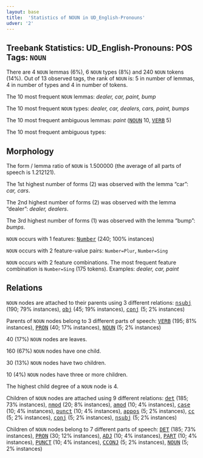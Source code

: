 ```yaml
---
layout: base
title:  'Statistics of NOUN in UD_English-Pronouns'
udver: '2'
---
```


## Treebank Statistics: UD_English-Pronouns: POS Tags: `NOUN`

There are 4 `NOUN` lemmas (6%), 6 `NOUN` types (8%) and 240 `NOUN` tokens (14%).
Out of 13 observed tags, the rank of `NOUN` is: 5 in number of lemmas, 4 in number of types and 4 in number of tokens.

The 10 most frequent `NOUN` lemmas: <em>dealer, car, paint, bump</em>

The 10 most frequent `NOUN` types:  <em>dealer, car, dealers, cars, paint, bumps</em>

The 10 most frequent ambiguous lemmas: <em>paint</em> (<tt><a href="en_pronouns-pos-NOUN.html">NOUN</a></tt> 10, <tt><a href="en_pronouns-pos-VERB.html">VERB</a></tt> 5)

The 10 most frequent ambiguous types:  



## Morphology

The form / lemma ratio of `NOUN` is 1.500000 (the average of all parts of speech is 1.212121).

The 1st highest number of forms (2) was observed with the lemma “car”: <em>car, cars</em>.

The 2nd highest number of forms (2) was observed with the lemma “dealer”: <em>dealer, dealers</em>.

The 3rd highest number of forms (1) was observed with the lemma “bump”: <em>bumps</em>.

`NOUN` occurs with 1 features: <tt><a href="en_pronouns-feat-Number.html">Number</a></tt> (240; 100% instances)

`NOUN` occurs with 2 feature-value pairs: `Number=Plur`, `Number=Sing`

`NOUN` occurs with 2 feature combinations.
The most frequent feature combination is `Number=Sing` (175 tokens).
Examples: <em>dealer, car, paint</em>


## Relations

`NOUN` nodes are attached to their parents using 3 different relations: <tt><a href="en_pronouns-dep-nsubj.html">nsubj</a></tt> (190; 79% instances), <tt><a href="en_pronouns-dep-obj.html">obj</a></tt> (45; 19% instances), <tt><a href="en_pronouns-dep-conj.html">conj</a></tt> (5; 2% instances)

Parents of `NOUN` nodes belong to 3 different parts of speech: <tt><a href="en_pronouns-pos-VERB.html">VERB</a></tt> (195; 81% instances), <tt><a href="en_pronouns-pos-PRON.html">PRON</a></tt> (40; 17% instances), <tt><a href="en_pronouns-pos-NOUN.html">NOUN</a></tt> (5; 2% instances)

40 (17%) `NOUN` nodes are leaves.

160 (67%) `NOUN` nodes have one child.

30 (13%) `NOUN` nodes have two children.

10 (4%) `NOUN` nodes have three or more children.

The highest child degree of a `NOUN` node is 4.

Children of `NOUN` nodes are attached using 9 different relations: <tt><a href="en_pronouns-dep-det.html">det</a></tt> (185; 73% instances), <tt><a href="en_pronouns-dep-nmod.html">nmod</a></tt> (20; 8% instances), <tt><a href="en_pronouns-dep-amod.html">amod</a></tt> (10; 4% instances), <tt><a href="en_pronouns-dep-case.html">case</a></tt> (10; 4% instances), <tt><a href="en_pronouns-dep-punct.html">punct</a></tt> (10; 4% instances), <tt><a href="en_pronouns-dep-appos.html">appos</a></tt> (5; 2% instances), <tt><a href="en_pronouns-dep-cc.html">cc</a></tt> (5; 2% instances), <tt><a href="en_pronouns-dep-conj.html">conj</a></tt> (5; 2% instances), <tt><a href="en_pronouns-dep-nsubj.html">nsubj</a></tt> (5; 2% instances)

Children of `NOUN` nodes belong to 7 different parts of speech: <tt><a href="en_pronouns-pos-DET.html">DET</a></tt> (185; 73% instances), <tt><a href="en_pronouns-pos-PRON.html">PRON</a></tt> (30; 12% instances), <tt><a href="en_pronouns-pos-ADJ.html">ADJ</a></tt> (10; 4% instances), <tt><a href="en_pronouns-pos-PART.html">PART</a></tt> (10; 4% instances), <tt><a href="en_pronouns-pos-PUNCT.html">PUNCT</a></tt> (10; 4% instances), <tt><a href="en_pronouns-pos-CCONJ.html">CCONJ</a></tt> (5; 2% instances), <tt><a href="en_pronouns-pos-NOUN.html">NOUN</a></tt> (5; 2% instances)

